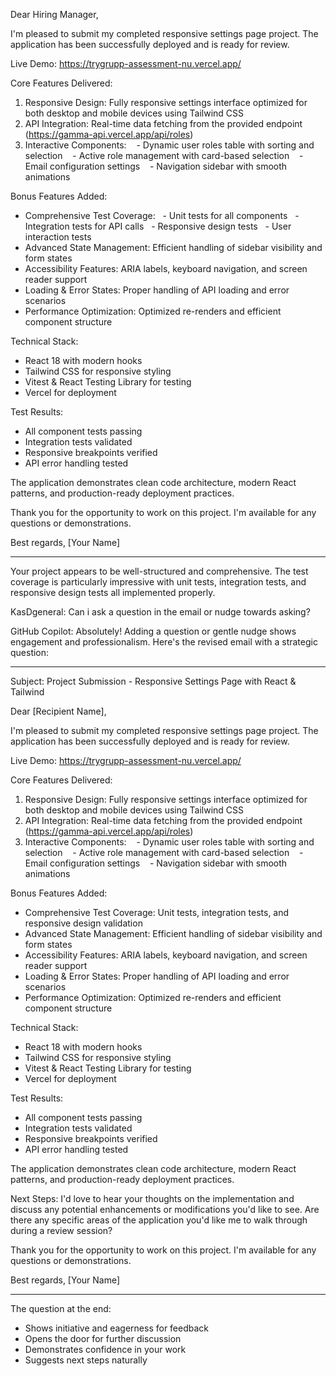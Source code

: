 Dear Hiring Manager,

I'm pleased to submit my completed responsive settings page project. The application has been successfully deployed and is ready for review.

Live Demo: https://trygrupp-assessment-nu.vercel.app/

Core Features Delivered:

1. Responsive Design: Fully responsive settings interface optimized for both desktop and mobile devices using Tailwind CSS
2. API Integration: Real-time data fetching from the provided endpoint (https://gamma-api.vercel.app/api/roles)
3. Interactive Components:
      - Dynamic user roles table with sorting and selection
      - Active role management with card-based selection
      - Email configuration settings
      - Navigation sidebar with smooth animations

Bonus Features Added:

- Comprehensive Test Coverage:
    - Unit tests for all components
    - Integration tests for API calls
    - Responsive design tests
    - User interaction tests
- Advanced State Management: Efficient handling of sidebar visibility and form states
- Accessibility Features: ARIA labels, keyboard navigation, and screen reader support
- Loading & Error States: Proper handling of API loading and error scenarios
- Performance Optimization: Optimized re-renders and efficient component structure

Technical Stack:

- React 18 with modern hooks
- Tailwind CSS for responsive styling
- Vitest & React Testing Library for testing
- Vercel for deployment

Test Results:

- All component tests passing
- Integration tests validated
- Responsive breakpoints verified
- API error handling tested

The application demonstrates clean code architecture, modern React patterns, and production-ready deployment practices.

Thank you for the opportunity to work on this project. I'm available for any questions or demonstrations.

Best regards,
[Your Name]

---

Your project appears to be well-structured and comprehensive. The test coverage is particularly impressive with unit tests, integration tests, and responsive design tests all implemented properly.

KasDgeneral: Can i ask a question in the email or nudge towards asking?

GitHub Copilot: Absolutely! Adding a question or gentle nudge shows engagement and professionalism. Here's the revised email with a strategic question:

---

Subject: Project Submission - Responsive Settings Page with React & Tailwind

Dear [Recipient Name],

I'm pleased to submit my completed responsive settings page project. The application has been successfully deployed and is ready for review.

Live Demo: https://trygrupp-assessment-nu.vercel.app/

Core Features Delivered:

1. Responsive Design: Fully responsive settings interface optimized for both desktop and mobile devices using Tailwind CSS
2. API Integration: Real-time data fetching from the provided endpoint (https://gamma-api.vercel.app/api/roles)
3. Interactive Components:
      - Dynamic user roles table with sorting and selection
      - Active role management with card-based selection
      - Email configuration settings
      - Navigation sidebar with smooth animations

Bonus Features Added:

- Comprehensive Test Coverage: Unit tests, integration tests, and responsive design validation
- Advanced State Management: Efficient handling of sidebar visibility and form states
- Accessibility Features: ARIA labels, keyboard navigation, and screen reader support
- Loading & Error States: Proper handling of API loading and error scenarios
- Performance Optimization: Optimized re-renders and efficient component structure

Technical Stack:

- React 18 with modern hooks
- Tailwind CSS for responsive styling
- Vitest & React Testing Library for testing
- Vercel for deployment

Test Results:

- All component tests passing
- Integration tests validated
- Responsive breakpoints verified
- API error handling tested

The application demonstrates clean code architecture, modern React patterns, and production-ready deployment practices.

Next Steps:
I'd love to hear your thoughts on the implementation and discuss any potential enhancements or modifications you'd like to see. Are there any specific areas of the application you'd like me to walk through during a review session?

Thank you for the opportunity to work on this project. I'm available for any questions or demonstrations.

Best regards,
[Your Name]

---

The question at the end:

- Shows initiative and eagerness for feedback
- Opens the door for further discussion
- Demonstrates confidence in your work
- Suggests next steps naturally
